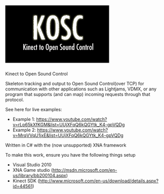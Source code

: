 ![Alt text](https://github.com/lukasroberts/kosc/blob/master/KOSC/KOSCContent/KOSC%20Content%20Banner.png)
====

Kinect to Open Sound Control

Skeleton tracking and output to Open Sound Control(over TCP) for communication with other applications such as Lightjams, VDMX, or any program that supports (and can map) incoming requests through that protocol.

See here for live examples:
- Example 1: https://www.youtube.com/watch?v=rLp65kXfKGM&list=UUjXFqQ6kQGYtk_K4-gpVQDg
- Example 2: https://www.youtube.com/watch?v=MrqVVqU1jxE&list=UUjXFqQ6kQGYtk_K4-gpVQDg

Written in C# with the (now unsupported) XNA framework

To make this work, ensure you have the following things setup

- Visual Studio 2010
- XNA Game studio (http://msdn.microsoft.com/en-us/library/bb200104.aspx)
- Kinect SDK (http://www.microsoft.com/en-us/download/details.aspx?id=44561)

